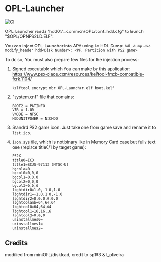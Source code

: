 # OPL-Launcher

[![CI](https://github.com/ps2homebrew/OPL-Launcher/workflows/CI/badge.svg)](https://github.com/ps2homebrew/OPL-Launcher/actions?query=workflow%3ACI)

OPL-Launcher reads "hdd0:/\_\_common/OPL/conf_hdd.cfg" to launch "$OPL/OPNPS2LD.ELF".

You can inject OPL-Launcher into APA using i.e HDL Dump:
`hdl_dump.exe modify_header hdd<Disk Number>: <PP. Partition with PS2 game>`

To do so, You must also prepare few files for the injection process:

1.  Signed executable which You can make by this application:
    <https://www.psx-place.com/resources/kelftool-fmcb-compatible-fork.1104/>

    `kelftool encrypt mbr OPL-Launcher.elf boot.kelf`

2.  "system.cnf" file that contains:

        BOOT2 = PATINFO
        VER = 1.00
        VMODE = NTSC
        HDDUNITPOWER = NICHDD

3.  Standrd PS2 game icon. Just take one from game save and rename it to `list.ico`.

4.  `icon.sys` file, which is not binary like in Memory Card case but fully text one (replace title0/1 by target game):

        PS2X
        title0=ICO
        title1=SCUS-97113 (NTSC-U)
        bgcola=0
        bgcol0=0,0,0
        bgcol1=0,0,0
        bgcol2=0,0,0
        bgcol3=0,0,0
        lightdir0=1.0,-1.0,1.0
        lightdir1=-1.0,1.0,-1.0
        lightdir2=0.0,0.0,0.0
        lightcolamb=64,64,64
        lightcol0=64,64,64
        lightcol1=16,16,16
        lightcol2=0,0,0
        uninstallmes0=
        uninstallmes1=
        uninstallmes2=

## Credits

modified from miniOPL/diskload, credit to sp193 & l_oliveira
